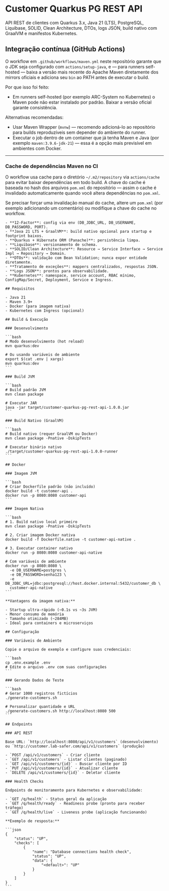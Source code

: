 # Customer Quarkus PG REST API

API REST de clientes com Quarkus 3.x, Java 21 (LTS), PostgreSQL, Liquibase, SOLID, Clean Architecture, DTOs, logs JSON, build nativo com GraalVM e manifestos Kubernetes.


## Integração contínua (GitHub Actions)

O workflow em `.github/workflows/maven.yml` neste repositório garante que o JDK seja configurado com `actions/setup-java`, e — para runners self-hosted — baixa a versão mais recente do Apache Maven diretamente dos mirrors oficiais e adiciona seu `bin` ao PATH antes de executar o build.

Por que isso foi feito:
- Em runners self-hosted (por exemplo ARC-System no Kubernetes) o Maven pode não estar instalado por padrão. Baixar a versão oficial garante consistência.

Alternativas recomendadas:
- Usar Maven Wrapper (`mvnw`) — recomendo adicioná-lo ao repositório para builds reproduzíveis sem depender do ambiente do runner.
- Executar o job dentro de um container que já tenha Maven e Java (por exemplo `maven:3.9.6-jdk-21`) — essa é a opção mais previsível em ambientes com Docker.

***

### Cache de dependências Maven no CI

O workflow usa cache para o diretório `~/.m2/repository` via `actions/cache` para evitar baixar dependências em todo build. A chave do cache é baseada no hash dos arquivos `pom.xml` do repositório — assim o cache é invalidado automaticamente quando você altera dependências no `pom.xml`.

Se precisar forçar uma invalidação manual do cache, altere um `pom.xml` (por exemplo adicionando um comentário) ou modifique a chave do cache no workflow.

````
- **12-Factor**: config via env (DB_JDBC_URL, DB_USERNAME, DB_PASSWORD, PORT).
- **Java 21 LTS + GraalVM**: build nativo opcional para startup e footprint baixos.
- **Quarkus + Hibernate ORM (Panache)**: persistência limpa.
- **Liquibase**: versionamento de schema.
- **SOLID/Clean Architecture**: Resource → Service Interface → Service Impl → Repository → Domain.
- **DTOs**: validação com Bean Validation; nunca expor entidade diretamente.
- **Tratamento de exceções**: mappers centralizados, respostas JSON.
- **Logs JSON**: prontos para observabilidade.
- **Kubernetes**: namespace, service account, RBAC mínimo, ConfigMap/Secret, Deployment, Service e Ingress.

## Requisitos

- Java 21
- Maven 3.9+
- Docker (para imagem nativa)
- Kubernetes com Ingress (opcional)

## Build & Execução

### Desenvolvimento

```bash
# Modo desenvolvimento (hot reload)
mvn quarkus:dev

# Ou usando variáveis de ambiente
export $(cat .env | xargs)
mvn quarkus:dev
```

### Build JVM

```bash
# Build padrão JVM
mvn clean package

# Executar JAR
java -jar target/customer-quarkus-pg-rest-api-1.0.0.jar
```

### Build Nativo (GraalVM)

```bash
# Build nativo (requer GraalVM ou Docker)
mvn clean package -Pnative -DskipTests

# Executar binário nativo
./target/customer-quarkus-pg-rest-api-1.0.0-runner
```

## Docker

### Imagem JVM

```bash
# Criar Dockerfile padrão (não incluído)
docker build -t customer-api .
docker run -p 8080:8080 customer-api
```

### Imagem Nativa

```bash
# 1. Build nativo local primeiro
mvn clean package -Pnative -DskipTests

# 2. Criar imagem Docker nativa
docker build -f Dockerfile.native -t customer-api-native .

# 3. Executar container nativo
docker run -p 8080:8080 customer-api-native

# Com variáveis de ambiente
docker run -p 8080:8080 \
  -e DB_USERNAME=postgres \
  -e DB_PASSWORD=senha123 \
  -e DB_JDBC_URL=jdbc:postgresql://host.docker.internal:5432/customer_db \
  customer-api-native
```

**Vantagens da imagem nativa:**

- Startup ultra-rápido (~0.1s vs ~3s JVM)
- Menor consumo de memória
- Tamanho otimizado (~284MB)
- Ideal para containers e microserviços

## Configuração

### Variáveis de Ambiente

Copie o arquivo de exemplo e configure suas credenciais:

```bash
cp .env.example .env
# Edite o arquivo .env com suas configurações
```

### Gerando Dados de Teste

```bash
# Gerar 1000 registros fictícios
./generate-customers.sh

# Personalizar quantidade e URL
./generate-customers.sh http://localhost:8080 500
```

## Endpoints

### API REST

Base URL: `http://localhost:8080/api/v1/customers` (desenvolvimento) ou `http://customer.lab-safer.com/api/v1/customers` (produção)

- `POST /api/v1/customers` - Criar cliente
- `GET /api/v1/customers` - Listar clientes (paginado)
- `GET /api/v1/customers/{id}` - Buscar cliente por ID
- `PUT /api/v1/customers/{id}` - Atualizar cliente
- `DELETE /api/v1/customers/{id}` - Deletar cliente

### Health Checks

Endpoints de monitoramento para Kubernetes e observabilidade:

- `GET /q/health` - Status geral da aplicação
- `GET /q/health/ready` - Readiness probe (pronto para receber tráfego)
- `GET /q/health/live` - Liveness probe (aplicação funcionando)

**Exemplo de resposta:**

```json
{
    "status": "UP",
    "checks": [
        {
            "name": "Database connections health check",
            "status": "UP",
            "data": {
                "<default>": "UP"
            }
        }
    ]
}
```
